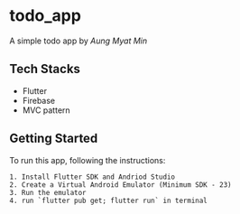 # todo_app

A simple todo app by _Aung Myat Min_

## Tech Stacks

- Flutter
- Firebase
- MVC pattern

## Getting Started

To run this app, following the instructions:

```
1. Install Flutter SDK and Andriod Studio
2. Create a Virtual Android Emulator (Minimum SDK - 23)
3. Run the emulator
4. run `flutter pub get; flutter run` in terminal
```